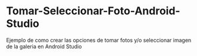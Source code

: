 # Tomar-Seleccionar-Foto-Android-Studio
Ejemplo de como crear las opciones de tomar fotos y/o seleccionar imagen de la galeria en Android Studio
